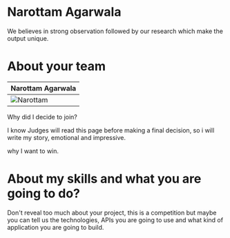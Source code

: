 Narottam Agarwala
================

We believes in strong observation followed by our research which make the output unique.


About your team
===========================

| Narottam Agarwala | 
|--- |
| ![Narottam](https://pbs.twimg.com/profile_images/539983421439606784/MRSmVsZM_bigger.jpeg) |

Why did I decide to join?

I know Judges will read this page before making a final decision, so i will write my story, 
emotional and impressive.


why I want to win.


About my skills and what you are going to do?
=======
Don't reveal too much about your project, this is a competition but maybe
you can tell us the technologies, APIs you are going to use and what kind
of application you are going to build.
